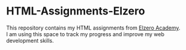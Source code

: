 # HTML-Assignments-Elzero

This repository contains my HTML assignments from [Elzero Academy](https://elzero.org/).  
I am using this space to track my progress and improve my web development skills.
